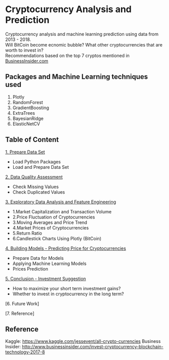 # Cryptocurrency Analysis and Prediction
Cryptocurrency analysis and machine learning prediction using data from 2013 - 2018. <br>
Will BitCoin become ecnomic bubble? What other cryptocurrencies that are worth to invest in?<br>
Recommendations based on the top 7 cryptos mentioned in [BusinessInsider.com](http://www.businessinsider.com/invest-cryptocurrency-blockchain-technology-2017-8)


## Packages and Machine Learning techniques used
1. Plotly
2. RandomForest
3. GradientBoosting
4. ExtraTrees
5. BayesianRidge
6. ElasticNetCV

## Table of Content<br>
[1. Prepare Data Set](https://nbviewer.jupyter.org/github/yajieli912/Cryptocurrency_Analysis_and_Prediction/blob/master/Analysis_of_Cryptocurrency_Investments.ipynb)
 - Load Python Packages
 - Load and Prepare Data Set 
 
[2. Data Quality Assessment](https://nbviewer.jupyter.org/github/yajieli912/Cryptocurrency_Analysis_and_Prediction/blob/master/Analysis_of_Cryptocurrency_Investments.ipynb)
 - Check Missing Values
 - Check Duplicated Values
 
[3. Exploratory Data Analysis and Feature Engineering](https://nbviewer.jupyter.org/github/yajieli912/Cryptocurrency_Analysis_and_Prediction/blob/master/Analysis_of_Cryptocurrency_Investments.ipynb)
 - 1.Market Capitalization and Transaction Volume
 - 2.Price Fluctuation of Cryptocurrencies
 - 3.Moving Averages and Price Trend
 - 4.Market Prices of Cryptocurrencies
 - 5.Return Ratio
 - 6.Candlestick Charts Using Plotly (BitCoin)
 
[4. Building Models - Predicting Price for Cryptocurrencies](https://nbviewer.jupyter.org/github/yajieli912/Cryptocurrency_Analysis_and_Prediction/blob/master/Analysis_of_Cryptocurrency_Investments.ipynb)
 - Prepare Data for Models
 - Applying Machine Learning Models
 - Prices Prediction
 
[5. Conclusion - Investment Suggestion](https://nbviewer.jupyter.org/github/yajieli912/Cryptocurrency_Analysis_and_Prediction/blob/master/Analysis_of_Cryptocurrency_Investments.ipynb)
 - How to maximize your short term investment gains?
 - Whether to invest in cryptocurrency in the long term?
 
[6. Future Work]

[7. Reference]

## Reference
Kaggle: https://www.kaggle.com/jessevent/all-crypto-currencies
Business Insider: http://www.businessinsider.com/invest-cryptocurrency-blockchain-technology-2017-8
